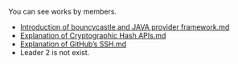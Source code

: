 You can see works by members.</br>
- [Introduction of bouncycastle and JAVA
provider framework.md](https://github.com/BJ-Lim/bouncycastle/blob/Leader_1/Introduction%20of%20bouncycastle%20and%20JAVA%20provider%20framework.md)
- [Explanation of Cryptographic Hash APIs.md](https://github.com/BJ-Lim/bouncycastle/blob/master/Explanation%20of%20Cryptographic%20Hash%20APIs.md)
- [Explanation of GitHub’s SSH.md](https://github.com/BJ-Lim/bouncycastle/blob/master/Explanation%20of%20GitHub%E2%80%99s%20SSH.md)
- Leader 2 is not exist.
